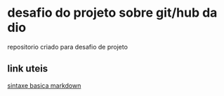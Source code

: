 # desafio do projeto sobre git/hub da dio
repositorio criado para desafio de projeto

## link uteis
[sintaxe basica markdown](https://www.markdownguide.org/)
